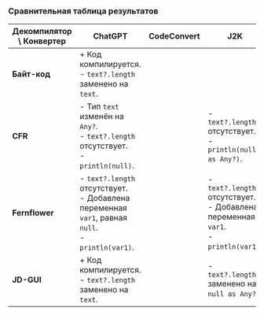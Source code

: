 ### Сравнительная таблица результатов

| **Декомпилятор \ Конвертер** | **ChatGPT**                                                                                          | **CodeConvert** | **J2K**                                                                               |
|------------------------------|------------------------------------------------------------------------------------------------------|-----------------|---------------------------------------------------------------------------------------|
| **Байт-код**                 | + Код компилируется.<br>- `text?.length` заменено на `text`.                                         |                 |                                                                                       |
| **CFR**                      | - Тип `text` изменён на `Any?`.<br>- `text?.length` отсутствует.<br>- `println(null)`.               |                 | - `text?.length` отсутствует.<br>- `println(null as Any?)`.                           |
| **Fernflower**               | - `text?.length` отсутствует.<br>- Добавлена переменная `var1`, равная `null`.<br>- `println(var1)`. |                 | - `text?.length` отсутствует.<br>- Добавлена переменная `var1`.<br>- `println(var1)`. |
| **JD-GUI**                   | + Код компилируется.<br>- `text?.length` заменено на `text`.                                         |                 | - `text?.length` заменено на `null as Any?`.                                          |